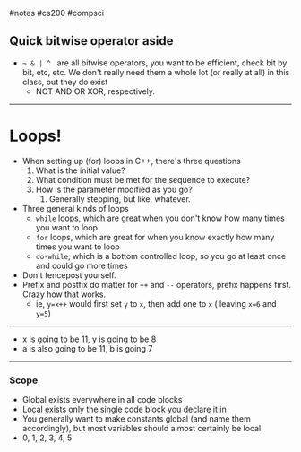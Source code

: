 #notes #cs200 #compsci



## Quick bitwise operator aside
- `~ & | ^ ` are all bitwise operators, you want to be efficient, check bit by bit, etc, etc. We don't really need them a whole lot (or really at all) in this class, but they do exist
	- NOT AND OR XOR, respectively.
---

# Loops!
- When setting up (for) loops in C++, there's three questions
	1. What is the initial value?
	2. What condition must be met for the sequence to execute?
	3. How is the parameter modified as you go?
		1. Generally stepping, but like, whatever.
- Three general kinds of loops
	- `while` loops, which are great when you don't know how many times you want to loop
	- `for` loops, which are great for when you know exactly how many times you want to loop
	- `do-while`, which is a bottom controlled loop, so you go at least once and could go more times
- Don't fencepost yourself.
- Prefix and postfix do matter for `++` and `--` operators, prefix happens first. Crazy how that works.
	- ie, `y=x++` would first set `y` to `x`, then add one to `x` ( leaving `x=6` and `y=5`) 
----
- x is going to be 11, y is going to be 8
- a is also going to be 11, b is going 7 
----

### Scope
- Global exists everywhere in all code blocks
- Local exists only the single code block you declare it in
- You generally want to make constants global (and name them accordingly), but most variables should almost certainly be local.
- 0, 1, 2, 3, 4, 5
